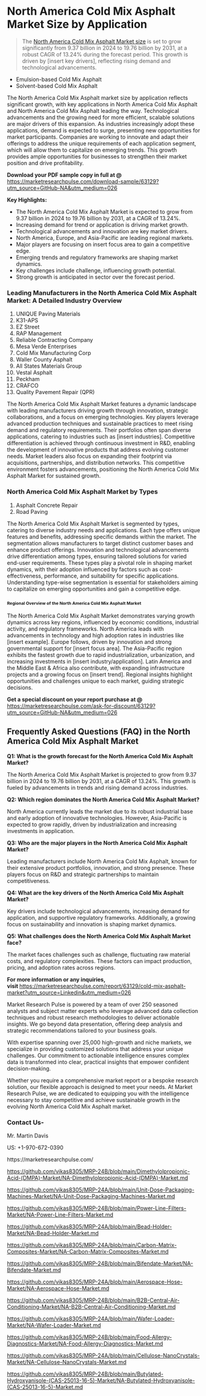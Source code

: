 
<h1>North America Cold Mix Asphalt Market&nbsp;Size by Application</h1><blockquote><p>The <a href="https://marketresearchpulse.com/download-sample/63129?utm_source=GitHub-NA&amp;utm_medium=026">North America Cold Mix Asphalt Market size</a> is set to grow significantly from 9.37 billion in 2024 to 19.76 billion by 2031, at a robust CAGR of 13.24% during the forecast period. This growth is driven by [insert key drivers], reflecting rising demand and technological advancements.</p></blockquote><ul><li>Emulsion-based Cold Mix Asphalt<li> Solvent-based Cold Mix Asphalt</li></ul><p>The North America Cold Mix Asphalt market size by application reflects significant growth, with key applications in North America Cold Mix Asphalt and North America Cold Mix Asphalt leading the way. Technological advancements and the growing need for more efficient, scalable solutions are major drivers of this expansion. As industries increasingly adopt these applications, demand is expected to surge, presenting new opportunities for market participants. Companies are working to innovate and adapt their offerings to address the unique requirements of each application segment, which will allow them to capitalize on emerging trends. This growth provides ample opportunities for businesses to strengthen their market position and drive profitability.</p><p><strong>Download your PDF sample copy in full at @ </strong><a href="https://marketresearchpulse.com/download-sample/63129?utm_source=GitHub-NA&amp;utm_medium=026">https://marketresearchpulse.com/download-sample/63129?utm_source=GitHub-NA&amp;utm_medium=026</a></p><p><strong>Key Highlights: </strong></p><ul><li>The North America Cold Mix Asphalt Market is expected to grow from 9.37 billion in 2024 to 19.76 billion by 2031, at a CAGR of 13.24%.</li><li>Increasing demand for trend or application is driving market growth.</li><li>Technological advancements and innovation are key market drivers.</li><li>North America, Europe, and Asia-Pacific are leading regional markets.</li><li>Major players are focusing on insert focus area to gain a competitive edge.</li><li>Emerging trends and regulatory frameworks are shaping market dynamics.</li><li>Key challenges include challenge, influencing growth potential.</li><li>Strong growth is anticipated in sector over the forecast period.</li></ul><h3>Leading Manufacturers in the North America Cold Mix Asphalt Market: A Detailed Industry Overview</h3><ol><li>UNIQUE Paving Materials</li><li>K31-APS</li><li>EZ Street</li><li>RAP Management</li><li>Reliable Contracting Company</li><li>Mesa Verde Enterprises</li><li>Cold Mix Manufacturing Corp</li><li>Waller County Asphalt</li><li>All States Materials Group</li><li>Vestal Asphalt</li><li>Peckham</li><li>CRAFCO</li><li>Quality Pavement Repair (QPR)</li></ol><div class="flex max-w-full flex-col flex-grow"><div class="min-h-8 text-message flex w-full flex-col items-end gap-2 whitespace-normal break-words [.text-message+&amp;]:mt-5" dir="auto" data-message-author-role="assistant" data-message-id="fd8432e4-4910-450d-b182-61b7bfb0a01f" data-message-model-slug="gpt-4o"><div class="flex w-full flex-col gap-1 empty:hidden first:pt-[3px]"><div class="markdown prose w-full break-words dark:prose-invert light"><p>The North America Cold Mix Asphalt Market features a dynamic landscape with leading manufacturers driving growth through innovation, strategic collaborations, and a focus on emerging technologies. Key players leverage advanced production techniques and sustainable practices to meet rising demand and regulatory requirements. Their portfolios often span diverse applications, catering to industries such as [insert industries]. Competitive differentiation is achieved through continuous investment in R&amp;D, enabling the development of innovative products that address evolving customer needs. Market leaders also focus on expanding their footprint via acquisitions, partnerships, and distribution networks. This competitive environment fosters advancements, positioning the North America Cold Mix Asphalt Market for sustained growth.</p></div></div></div></div><h3>North America Cold Mix Asphalt Market by Types</h3><ol><li>Asphalt Concrete Repair<li> Road Paving</li></ol><div class="flex max-w-full flex-col flex-grow"><div class="min-h-8 text-message flex w-full flex-col items-end gap-2 whitespace-normal break-words [.text-message+&amp;]:mt-5" dir="auto" data-message-author-role="assistant" data-message-id="084470be-0bb7-4664-bddf-5156b4f41249" data-message-model-slug="gpt-4o-mini"><div class="flex w-full flex-col gap-1 empty:hidden first:pt-[3px]"><div class="markdown prose w-full break-words dark:prose-invert light"><p>The North America Cold Mix Asphalt Market is segmented by types, catering to diverse industry needs and applications. Each type offers unique features and benefits, addressing specific demands within the market. The segmentation allows manufacturers to target distinct customer bases and enhance product offerings. Innovation and technological advancements drive differentiation among types, ensuring tailored solutions for varied end-user requirements. These types play a pivotal role in shaping market dynamics, with their adoption influenced by factors such as cost-effectiveness, performance, and suitability for specific applications. Understanding type-wise segmentation is essential for stakeholders aiming to capitalize on emerging opportunities and gain a competitive edge.</p></div></div></div></div><h3><span style="font-size: 11px;">Regional Overview of the North America Cold Mix Asphalt Market</span></h3><div class="flex max-w-full flex-col flex-grow"><div class="min-h-8 text-message flex w-full flex-col items-end gap-2 whitespace-normal break-words [.text-message+&amp;]:mt-5" dir="auto" data-message-author-role="assistant" data-message-id="e9038762-ce64-4e30-91c9-9bd413514231" data-message-model-slug="gpt-4o-mini"><div class="flex w-full flex-col gap-1 empty:hidden first:pt-[3px]"><div class="markdown prose w-full break-words dark:prose-invert light"><p>The North America Cold Mix Asphalt Market demonstrates varying growth dynamics across key regions, influenced by economic conditions, industrial activity, and regulatory frameworks. North America leads with advancements in technology and high adoption rates in industries like [insert example]. Europe follows, driven by innovation and strong governmental support for [insert focus area]. The Asia-Pacific region exhibits the fastest growth due to rapid industrialization, urbanization, and increasing investments in [insert industry/application]. Latin America and the Middle East &amp; Africa also contribute, with expanding infrastructure projects and a growing focus on [insert trend]. Regional insights highlight opportunities and challenges unique to each market, guiding strategic decisions.</p></div></div></div></div><p><strong>Get a special discount on your report purchase at @ </strong><a href="https://marketresearchpulse.com/ask-for-discount/63129?utm_source=GitHub-NA&amp;utm_medium=026">https://marketresearchpulse.com/ask-for-discount/63129?utm_source=GitHub-NA&amp;utm_medium=026</a></p><h2>Frequently Asked Questions (FAQ) in the North America Cold Mix Asphalt Market</h2><p><strong>Q1: What is the growth forecast for the North America Cold Mix Asphalt Market?</strong></p><p>The North America Cold Mix Asphalt Market is projected to grow from 9.37 billion in 2024 to 19.76 billion by 2031, at a CAGR of 13.24%. This growth is fueled by advancements in trends and rising demand across industries.</p><p><strong>Q2: Which region dominates the North America Cold Mix Asphalt Market?</strong></p><p>North America currently leads the market due to its robust industrial base and early adoption of innovative technologies. However, Asia-Pacific is expected to grow rapidly, driven by industrialization and increasing investments in application.</p><p><strong>Q3: Who are the major players in the North America Cold Mix Asphalt Market?</strong></p><p>Leading manufacturers include North America Cold Mix Asphalt, known for their extensive product portfolios, innovation, and strong presence. These players focus on R&amp;D and strategic partnerships to maintain competitiveness.</p><p><strong>Q4: What are the key drivers of the North America Cold Mix Asphalt Market?</strong></p><p>Key drivers include technological advancements, increasing demand for application, and supportive regulatory frameworks. Additionally, a growing focus on sustainability and innovation is shaping market dynamics.</p><p><strong>Q5: What challenges does the North America Cold Mix Asphalt Market face?</strong></p><p>The market faces challenges such as challenge, fluctuating raw material costs, and regulatory complexities. These factors can impact production, pricing, and adoption rates across regions.</p><p><strong>For more information or any inquiries, visit&nbsp;</strong><a href="https://marketresearchpulse.com/report/63129/cold-mix-asphalt-market?utm_source=Linkedin&utm_medium=026">https://marketresearchpulse.com/report/63129/cold-mix-asphalt-market?utm_source=Linkedin&utm_medium=026</a></p><p>Market Research Pulse is powered by a team of over 250 seasoned analysts and subject matter experts who leverage advanced data collection techniques and robust research methodologies to deliver actionable insights. We go beyond data presentation, offering deep analysis and strategic recommendations tailored to your business goals.</p><p>With expertise spanning over 25,000 high-growth and niche markets, we specialize in providing customized solutions that address your unique challenges. Our commitment to actionable intelligence ensures complex data is transformed into clear, practical insights that empower confident decision-making.</p><p>Whether you require a comprehensive market report or a bespoke research solution, our flexible approach is designed to meet your needs. At Market Research Pulse, we are dedicated to equipping you with the intelligence necessary to stay competitive and achieve sustainable growth in the evolving North America Cold Mix Asphalt market.</p><h3><strong>Contact Us-</strong></h3><p>Mr. Martin Davis</p><p>US: +1-970-672-0390</p><p>https://marketresearchpulse.com/</p><p><a href="https://github.com/vikas8305/MRP-24B/blob/main/Dimethylolpropionic-Acid-(DMPA)-Market/NA-Dimethylolpropionic-Acid-(DMPA)-Market.md">https://github.com/vikas8305/MRP-24B/blob/main/Dimethylolpropionic-Acid-(DMPA)-Market/NA-Dimethylolpropionic-Acid-(DMPA)-Market.md</a></p><p><a href="https://github.com/vikas8305/MRP-24A/blob/main/Unit-Dose-Packaging-Machines-Market/NA-Unit-Dose-Packaging-Machines-Market.md">https://github.com/vikas8305/MRP-24A/blob/main/Unit-Dose-Packaging-Machines-Market/NA-Unit-Dose-Packaging-Machines-Market.md</a></p><p><a href="https://github.com/vikas8305/MRP-24B/blob/main/Power-Line-Filters-Market/NA-Power-Line-Filters-Market.md">https://github.com/vikas8305/MRP-24B/blob/main/Power-Line-Filters-Market/NA-Power-Line-Filters-Market.md</a></p><p><a href="https://github.com/vikas8305/MRP-24A/blob/main/Bead-Holder-Market/NA-Bead-Holder-Market.md">https://github.com/vikas8305/MRP-24A/blob/main/Bead-Holder-Market/NA-Bead-Holder-Market.md</a></p><p><a href="https://github.com/vikas8305/MRP-24A/blob/main/Carbon-Matrix-Composites-Market/NA-Carbon-Matrix-Composites-Market.md">https://github.com/vikas8305/MRP-24A/blob/main/Carbon-Matrix-Composites-Market/NA-Carbon-Matrix-Composites-Market.md</a></p><p><a href="https://github.com/vikas8305/MRP-24B/blob/main/Bifendate-Market/NA-Bifendate-Market.md">https://github.com/vikas8305/MRP-24B/blob/main/Bifendate-Market/NA-Bifendate-Market.md</a></p><p><a href="https://github.com/vikas8305/MRP-24A/blob/main/Aerospace-Hose-Market/NA-Aerospace-Hose-Market.md">https://github.com/vikas8305/MRP-24A/blob/main/Aerospace-Hose-Market/NA-Aerospace-Hose-Market.md</a></p><p><a href="https://github.com/vikas8305/MRP-24B/blob/main/B2B-Central-Air-Conditioning-Market/NA-B2B-Central-Air-Conditioning-Market.md">https://github.com/vikas8305/MRP-24B/blob/main/B2B-Central-Air-Conditioning-Market/NA-B2B-Central-Air-Conditioning-Market.md</a></p><p><a href="https://github.com/vikas8305/MRP-24A/blob/main/Wafer-Loader-Market/NA-Wafer-Loader-Market.md">https://github.com/vikas8305/MRP-24A/blob/main/Wafer-Loader-Market/NA-Wafer-Loader-Market.md</a></p><p><a href="https://github.com/vikas8305/MRP-24B/blob/main/Food-Allergy-Diagnostics-Market/NA-Food-Allergy-Diagnostics-Market.md">https://github.com/vikas8305/MRP-24B/blob/main/Food-Allergy-Diagnostics-Market/NA-Food-Allergy-Diagnostics-Market.md</a></p><p><a href="https://github.com/vikas8305/MRP-24A/blob/main/Cellulose-NanoCrystals-Market/NA-Cellulose-NanoCrystals-Market.md">https://github.com/vikas8305/MRP-24A/blob/main/Cellulose-NanoCrystals-Market/NA-Cellulose-NanoCrystals-Market.md</a></p><p><a href="https://github.com/vikas8305/MRP-24B/blob/main/Butylated-Hydroxyanisole-(CAS-25013-16-5)-Market/NA-Butylated-Hydroxyanisole-(CAS-25013-16-5)-Market.md">https://github.com/vikas8305/MRP-24B/blob/main/Butylated-Hydroxyanisole-(CAS-25013-16-5)-Market/NA-Butylated-Hydroxyanisole-(CAS-25013-16-5)-Market.md</a></p>
